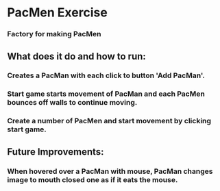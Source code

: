 # PacMen Exercise
### Factory for making PacMen
## What does it do and how to run:
### Creates a PacMan with each click to button 'Add PacMan'.
### Start game starts movement of PacMan and each PacMen bounces off walls to continue moving.
### Create a number of PacMen and start movement by clicking start game.

## Future Improvements:
### When hovered over a PacMan with mouse, PacMan changes image to mouth closed one as if it eats the mouse.
